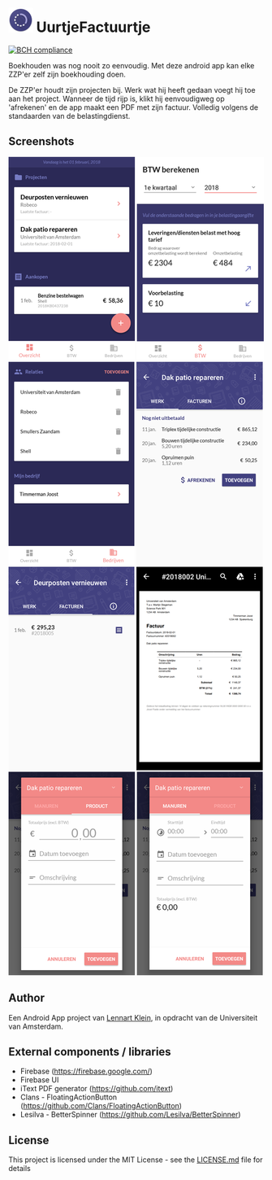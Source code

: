 # ![UurtjeFactuurtje - icon](/doc/app-icon.png?raw=true "UurtjeFactuurtje - icon") UurtjeFactuurtje
[![BCH compliance](https://bettercodehub.com/edge/badge/LennartJKlein/UurtjeFactuurtje?branch=master)](https://bettercodehub.com/)


Boekhouden was nog nooit zo eenvoudig. Met deze android app kan elke ZZP'er zelf zijn boekhouding doen.

De ZZP'er houdt zijn projecten bij. Werk wat hij heeft gedaan voegt hij toe aan het project. Wanneer de tijd rijp is, klikt hij eenvoudigweg op 'afrekenen' en de app maakt een PDF met zijn factuur. Volledig volgens de standaarden van de belastingdienst.

## Screenshots
![UurtjeFactuurtje -overview ](/doc/screenshot-overview.png?raw=true "UuurtjeFactuurtje -overview ") 
![UurtjeFactuurtje -btw ](/doc/screenshot-btw.png?raw=true "UuurtjeFactuurtje -btw ")
![UurtjeFactuurtje -companies ](/doc/screenshot-companies.png?raw=true "UuurtjeFactuurtje -companies ") 
![UurtjeFactuurtje -work ](/doc/screenshot-work.png?raw=true "UuurtjeFactuurtje -work ") 
![UurtjeFactuurtje -invoices ](/doc/screenshot-invoices.png?raw=true "UuurtjeFactuurtje -invoices ") 
![UurtjeFactuurtje -invoice](/doc/screenshot-invoice.png?raw=true "UuurtjeFactuurtje -invoice") 
![UurtjeFactuurtje -work-product ](/doc/screenshot-work-product.png?raw=true "UuurtjeFactuurtje -work-product ") 
![UurtjeFactuurtje -work-hours ](/doc/screenshot-work-hours.png?raw=true "UuurtjeFactuurtje -work-hours ")

## Author
Een Android App project van [Lennart Klein](http://www.lennartklein.nl), in opdracht van de Universiteit van Amsterdam.

## External components / libraries
* Firebase (https://firebase.google.com/)
* Firebase UI
* iText PDF generator (https://github.com/itext)
* Clans - FloatingActionButton (https://github.com/Clans/FloatingActionButton)
* Lesilva - BetterSpinner (https://github.com/Lesilva/BetterSpinner)


## License
This project is licensed under the MIT License - see the [LICENSE.md](LICENSE.md) file for details